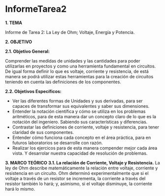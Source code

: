# InformeTarea2
**1. TEMA**

Informe de Tarea 2: La Ley de Ohm; Voltaje, Energía y Potencia.

**2. OBJETIVO**

**2.1. Objetivo General:**

Comprender las medídas de unidades y las cantidades para poder utilizarlas en proyectos y como una herramienta fundamental en circuitos. De igual forma definir lo que es voltaje, corriente y resistencia, de está manera se podrá utilizar estas herramientas para la creación de circuitos teniendo en cuenta las definiciones de los componentes.

**2.2. Objetivos Específicos:**

- Ver las diferentes formas de Unidades y sus derivadas, para ser capaces de transformar sus equivalentes y saber sus dimensiones. 
- Entender la notación científica y cómo se utiliza en los problemas aritméticos, para de esta manera dar un concepto claro de lo que es la notación del ingeniero. Sabiendo sus características y diferencias.
- Contrastar las definiciones de corriente, voltaje y resistencia, para tener claridad de sus componentes.
- Entender cómo funciona cada concepto en el área práctica, para en futuros laboratorios se desarrolle con razón.
- Realizar los ejercicos para de esta manera compender mejor cada área vista. Y desarrolar nuestra capacidad de resolución de problemas. 

**3. MARCO TEÓRICO**
**3.1.  La relación de Corriente, Voltaje y Resistencia.**
La ley de Ohm describe matemáticamente la relación entre voltaje, corriente y resistencia
en un circuito. Ohm determinó experimentalmente que si el voltaje a través de un resistor se incrementa, la corriente a través del resistor también lo hará; y, asimismo, si el voltaje disminuye, la corriente hará lo mismo.
